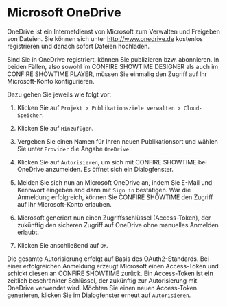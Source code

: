# Microsoft OneDrive

OneDrive ist ein Internetdienst von Microsoft zum Verwalten und Freigeben von Dateien. Sie können sich unter http://www.onedrive.de kostenlos registrieren und danach sofort Dateien hochladen.

Sind Sie in OneDrive registriert, können Sie publizieren bzw. abonnieren. In beiden Fällen, also sowohl im CONFIRE SHOWTIME DESIGNER als auch im CONFIRE SHOWTIME PLAYER, müssen Sie einmalig den Zugriff auf Ihr Microsoft-Konto konfigurieren.

Dazu gehen Sie jeweils wie folgt vor:

1. Klicken Sie auf `Projekt > Publikationsziele verwalten > Cloud-Speicher`.

2. Klicken Sie auf `Hinzufügen`.

3. Vergeben Sie einen Namen für Ihren neuen Publikationsort und wählen Sie unter `Provider` die Angabe `OneDrive`.

4. Klicken Sie auf `Autorisieren`, um sich mit CONFIRE SHOWTIME bei OneDrive anzumelden. Es öffnet sich ein Dialogfenster. 

6. Melden Sie sich nun an Microsoft OneDrive an, indem Sie E-Mail und Kennwort eingeben and dann mit `Sign in` bestätigen. War die Anmeldung erfolgreich, können Sie CONFIRE SHOWTIME den Zugriff auf Ihr Microsoft-Konto erlauben.

7. Microsoft generiert nun einen Zugriffsschlüssel (Access-Token), der zukünftig den sicheren Zugriff auf OneDrive ohne manuelles Anmelden erlaubt.

8. Klicken Sie anschließend auf `OK`. 
   
Die gesamte Autorisierung erfolgt auf Basis des OAuth2-Standards. Bei einer erfolgreichen Anmeldung erzeugt Microsoft einen Access-Token und schickt diesen an CONFIRE SHOWTIME zurück. Ein Access-Token ist ein zeitlich beschränkter Schlüssel, der zukünftig zur Autorisierung mit OneDrive verwendet wird. Möchten Sie einen neuen Access-Token generieren, klicken Sie im Dialogfenster erneut auf `Autorisieren`.
